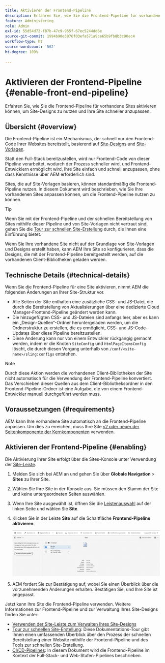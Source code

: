 ```yaml
---
title: Aktivieren der Frontend-Pipeline
description: Erfahren Sie, wie Sie die Frontend-Pipeline für vorhandene Sites aktivieren können, um Site-Designs zu nutzen und Ihre Site schneller anzupassen.
feature: Administering
role: Admin
exl-id: 55d54d72-f87b-47c9-955f-67ec5244dd6e
source-git-commit: 1994b90e3876f03efa571a9ce65b9fb8b3c90ec4
workflow-type: ht
source-wordcount: '562'
ht-degree: 100%

---
```


# Aktivieren der Frontend-Pipeline {#enable-front-end-pipeline}

Erfahren Sie, wie Sie die Frontend-Pipeline für vorhandene Sites aktivieren können, um Site-Designs zu nutzen und Ihre Site schneller anzupassen.

## Übersicht {#overview}

Die Frontend-Pipeline ist ein Mechanismus, der schnell nur den Frontend-Code Ihrer Websites bereitstellt, basierend auf [Site-Designs](site-themes.md) und [Site-Vorlagen](site-templates.md).

Statt den Full-Stack bereitzustellen, wird nur Frontend-Code von dieser Pipeline verarbeitet, wodurch der Prozess schneller wird, und Frontend-Entwicklern ermöglicht wird, Ihre Site einfach und schnell anzupassen, ohne dass Kenntnisse über AEM erforderlich sind.

Sites, die auf Site-Vorlagen basieren, können standardmäßig die Frontend-Pipeline nutzen. In diesem Dokument wird beschrieben, wie Sie Ihre vorhandenen Sites anpassen können, um die Frontend-Pipeline nutzen zu können.

>[!TIP]
>
>Wenn Sie mit der Frontend-Pipeline und der schnellen Bereitstellung von Sites mithilfe dieser Pipeline und von Site-Vorlagen nicht vertraut sind, gehen Sie die [Tour zur schnellen Site-Erstellung](/help/journey-sites/quick-site/overview.md) durch, die Ihnen eine Einführung bietet.

Wenn Sie Ihre vorhandene Site nicht auf der Grundlage von Site-Vorlagen und Designs erstellt haben, kann AEM Ihre Site so konfigurieren, dass die Designs, die mit der Frontend-Pipeline bereitgestellt werden, auf die vorhandenen Client-Bibliotheken geladen werden.

## Technische Details {#technical-details}

Wenn Sie die Frontend-Pipeline für eine Site aktivieren, nimmt AEM die folgenden Änderungen an Ihrer Site-Struktur vor.

* Alle Seiten der Site enthalten eine zusätzliche CSS- und JS-Datei, die durch die Bereitstellung von Aktualisierungen über eine dedizierte Cloud Manager-Frontend-Pipeline geändert werden kann.
* Die hinzugefügten CSS- und JS-Dateien sind anfangs leer, aber es kann ein „Design-Quellen“-Ordner heruntergeladen werden, um die Ordnerstruktur zu erstellen, die es ermöglicht, CSS- und JS-Code-Updates über diese Pipeline bereitzustellen.
* Diese Änderung kann nur von einem Entwickler rückgängig gemacht werden, indem er die Knoten `SiteConfig` und `HtmlPageItemsConfig` löscht, die durch diesen Vorgang unterhalb von `/conf/<site-name>/sling:configs` entstehen.

>[!NOTE]
>
>Durch diese Aktion werden die vorhandenen Client-Bibliotheken der Site nicht automatisch für die Verwendung der Frontend-Pipeline konvertiert. Das Verschieben dieser Quellen aus dem Client-Bibliotheksordner in den Frontend-Pipeline-Ordner ist eine Aufgabe, die von einem Frontend-Entwickler manuell durchgeführt werden muss.

## Voraussetzungen {#requirements}

AEM kann Ihre vorhandene Site automatisch an die Frontend-Pipeline anpassen. Um dies zu erreichen, muss Ihre Site [v2 oder neuer der Seitenkomponente der Kernkomponenten](https://experienceleague.adobe.com/docs/experience-manager-core-components/using/components/page.html?lang=de) verwenden.

## Aktivieren der Frontend-Pipeline {#enabling}

Die Aktivierung Ihrer Site erfolgt über die Sites-Konsole unter Verwendung der [Site-Leiste](site-rail.md).

1. Melden Sie sich bei AEM an und gehen Sie über **Globale Navigation** > **Sites** zu Ihrer Site.
1. Wählen Sie Ihre Site in der Konsole aus. Sie müssen den Stamm der Site und keine untergeordneten Seiten auswählen.
1. Wenn Ihre Site ausgewählt ist, öffnen Sie die [Leistenauswahl](/help/sites-cloud/authoring/getting-started/basic-handling.md#rail-selector) auf der linken Seite und wählen Sie **Site**.
1. Klicken Sie in der Leiste **Site** auf die Schaltfläche **Frontend-Pipeline aktivieren**.

   ![Frontend-Pipeline aktivieren](/help/sites-cloud/administering/assets/enable-front-end-pipeline.png)

1. AEM fordert Sie zur Bestätigung auf, wobei Sie einen Überblick über die vorzunehmenden Änderungen erhalten. Bestätigen Sie, und Ihre Site ist angepasst.

Jetzt kann Ihre Site die Frontend-Pipeline verwenden. Weitere Informationen zur Frontend-Pipeline und zur Verwaltung Ihres Site-Designs finden Sie unter:

* [Verwenden der Site-Leiste zum Verwalten Ihres Site-Designs](site-rail.md)
* [Tour zur schnellen Site-Erstellung](/help/journey-sites/quick-site/overview.md): Diese Dokumentations-Tour gibt Ihnen einen umfassenden Überblick über den Prozess der schnellen Bereitstellung einer Website mithilfe der Frontend-Pipeline und des Tools zur schnellen Site-Erstellung.
* [CI/CD-Pipelines](/help/implementing/cloud-manager/configuring-pipelines/introduction-ci-cd-pipelines.md#front-end): In diesem Dokument wird die Frontend-Pipeline im Kontext der Full-Stack- und Web-Stufen-Pipelines beschrieben.
